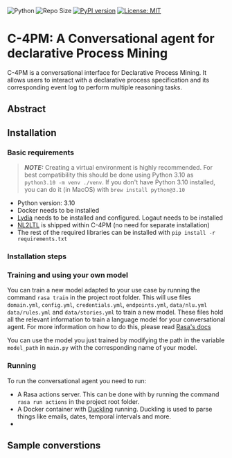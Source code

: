 ![Python](https://img.shields.io/badge/python-3.10-blue.svg)
![Repo Size](https://img.shields.io/github/repo-size/Sulstice/global-chem)
[![PyPI version](https://badge.fury.io/py/global-chem.svg)](https://badge.fury.io/py/global-chem)
[![License: MIT](https://img.shields.io/badge/License-MIT-purple.svg)](https://opensource.org/licenses/MIT)
# C-4PM: A Conversational agent for declarative Process Mining

C-4PM is a conversational interface for Declarative Process Mining. 
It allows users to interact with a declarative process specification and its corresponding event log
to perform multiple reasoning tasks.

## Abstract

## Installation

### Basic requirements

> **_NOTE:_**  Creating a virtual environment is highly recommended. For best compatibility this 
> should be done using Python 3.10 as `python3.10 -m venv ./venv`. If you don't have Python 3.10 installed,
> you can do it (in MacOS) with `brew install python@3.10`

- Python version: 3.10
- Docker needs to be installed
- [Lydia]() needs to be installed and configured. Logaut needs to be installed
- [NL2LTL]() is shipped within C-4PM (no need for separate installation)
- The rest of the required libraries can be installed with `pip install -r requirements.txt`

### Installation steps

### Training and using your own model

You can train a new model adapted to your use case by running the command `rasa train` in the project root folder.
This will use files `domain.yml`, `config.yml`, `credentials.yml`, `endpoints.yml`, `data/nlu.yml` `data/rules.yml` 
and `data/stories.yml` to train a new model.
These files hold all the relevant information to train a language model for your conversational agent. 
For more information on how to do this, please read [Rasa's docs](https://rasa.com/docs/rasa/tuning-your-model/)

You can use the model you just trained by modifying the path in the variable `model_path` in `main.py` 
with the corresponding name of your model.

### Running

To run the conversational agent you need to run:
- A Rasa actions server. This can be done with by running the command `rasa run actions` in the project root folder.
- A Docker container with [Duckling](https://hub.docker.com/r/rasa/duckling) running. 
Duckling is used to parse things like emails, dates, temporal intervals and more.
- 


## Sample converstions

